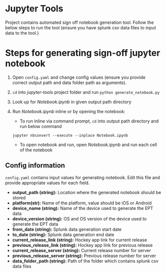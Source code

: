 # Jupyter Tools

Project contains automated sign off notebook generation tool. Follow the below steps to run the tool (ensure you have splunk csv data files to input data to the tool.)

# Steps for generating sign-off jupyter notebook

1. Open `````config.yaml````` and change config values (ensure you provide correct output path and data folder path as arguments).
2. `````cd````` into _jupyter-tools_ project folder and run  `````python generate_notebook.py`````
3. Look up for _Notebook.ipynb_ in given output path directory
4. Run _Notebook.ipynb_ inline or by opening the notebook:

    - To run inline via command prompt, `````cd````` into output path directory and run below command
    
    `````jupyter nbconvert --execute --inplace Notebook.ipynb`````

    - To open notebook and run, open _Notebook.ipynb_ and run each cell of the notebook

## Config information
`````config.yaml````` contains input values for generating notebook. Edit this file and provide appropriate values for each field.
- **output_path (string):** Location where the generated notebook should be stored
- **platform(str):** Name of the platform, value should be iOS or Android
- **device_name (string):** Name of the device used to generate the EPT data
- **device_version (string):** OS and OS version of the device used to generate the EPT data
- **from_date (string):** Splunk data generation start date
- **to_date (string):** Splunk data generation end date
- **current_release_link (string):** Hockey app link for current release
- **previous_release_link (string):** Hockey app link for previous release
- **current_release_server (string):** Current release number for server
- **previous_release_server (string):** Previous release number for server
- **data_folder_path (string):** Path of the folder which contains splunk csv data files
